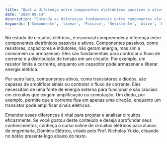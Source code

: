 ```yaml
---
title: "Qual a diferença entre componentes eletrônicos passivos e ativos?"
date: "2024-09-14"
description: "Entenda as diferenças fundamentais entre componentes eletrônicos passivos e ativos em circuitos elétricos."
keywords: ['Componente', 'linear', 'Passivo', 'Resistente', 'Ativo', 'Diodo', 'Transformador']
---
```


No estudo de circuitos elétricos, é essencial compreender a diferença entre componentes eletrônicos passivos e ativos. Componentes passivos, como resistores, capacitores e indutores, não geram energia, mas sim a consomem ou armazenam. Eles são fundamentais para controlar o fluxo de corrente e a distribuição de tensão em um circuito. Por exemplo, um resistor limita a corrente, enquanto um capacitor pode armazenar e liberar energia elétrica.

Por outro lado, componentes ativos, como transistores e diodos, são capazes de amplificar sinais ou controlar o fluxo de corrente. Eles necessitam de uma fonte de energia externa para funcionar e são cruciais em circuitos que exigem amplificação ou comutação. Um diodo, por exemplo, permite que a corrente flua em apenas uma direção, enquanto um transistor pode amplificar sinais elétricos.

Entender essas diferenças é vital para projetar e analisar circuitos eficazmente. Se você gostou deste conteúdo e deseja aprofundar seus conhecimentos, conheça o curso online de circuitos elétricos para alunos de engenharia, Domínio Elétrico, criado pelo Prof. Nicholas Yukio, clicando no botão presente logo abaixo do texto.
